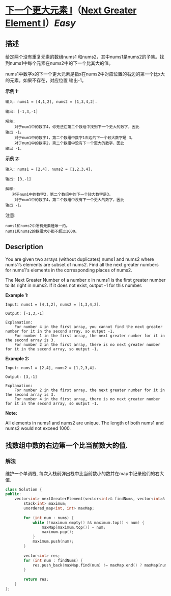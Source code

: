 # [下一个更大元素 I](https://leetcode-cn.com/problems/next-greater-element-i)（[Next Greater Element I](https://leetcode.com/problems/next-greater-element-i)）*Easy*
## 描述
给定两个没有重复元素的数组nums1 和nums2，其中nums1是nums2的子集。找到nums1中每个元素在nums2中的下一个比其大的值。

nums1中数字x的下一个更大元素是指x在nums2中对应位置的右边的第一个比x大的元素。如果不存在，对应位置
输出-1。

**示例 1:**
```
输入: nums1 = [4,1,2], nums2 = [1,3,4,2].

输出: [-1,3,-1]

解释:
    对于num1中的数字4，你无法在第二个数组中找到下一个更大的数字，因此
输出 -1。
    对于num1中的数字1，第二个数组中数字1右边的下一个较大数字是 3。
    对于num1中的数字2，第二个数组中没有下一个更大的数字，因此
输出 -1。
```

**示例 2:**
```
输入: nums1 = [2,4], nums2 = [1,2,3,4].

输出: [3,-1]

解释:
   对于num1中的数字2，第二个数组中的下一个较大数字是3。
    对于num1中的数字4，第二个数组中没有下一个更大的数字，因此
输出 -1。
```


注意:


	nums1和nums2中所有元素是唯一的。
	nums1和nums2的数组大小都不超过1000。

## Description
You are given two arrays (without duplicates) nums1 and nums2 where nums1’s elements are subset of nums2. Find all the next greater numbers for nums1's elements in the corresponding places of nums2. 



The Next Greater Number of a number x in nums1 is the first greater number to its right in nums2. If it does not exist, output -1 for this number.


**Example 1:**
```
Input: nums1 = [4,1,2], nums2 = [1,3,4,2].

Output: [-1,3,-1]

Explanation:
    For number 4 in the first array, you cannot find the next greater number for it in the second array, so output -1.
    For number 1 in the first array, the next greater number for it in the second array is 3.
    For number 2 in the first array, there is no next greater number for it in the second array, so output -1.
```



**Example 2:**
```
Input: nums1 = [2,4], nums2 = [1,2,3,4].

Output: [3,-1]

Explanation:
    For number 2 in the first array, the next greater number for it in the second array is 3.
    For number 4 in the first array, there is no next greater number for it in the second array, so output -1.
```
**Note:**


All elements in nums1 and nums2 are unique.
The length of both nums1 and nums2 would not exceed 1000.



## 找数组中数的右边第一个比当前数大的值.
### 解法

维护一个单调栈, 每次入栈前弹出栈中比当前数小的数并在map中记录他们的右大值.

```c++
class Solution {
public:
    vector<int> nextGreaterElement(vector<int>& findNums, vector<int>& nums) {
        stack<int> maximum;
        unordered_map<int, int> maxMap;
        
        for (int num : nums) {
            while (!maximum.empty() && maximum.top() < num) {
                maxMap[maximum.top()] = num;
                maximum.pop();
            }
            maximum.push(num);
        }
            
        vector<int> res;
        for (int num : findNums) {
            res.push_back(maxMap.find(num) != maxMap.end() ? maxMap[num] : -1);
        }
        
        return res;
    }
};
```
